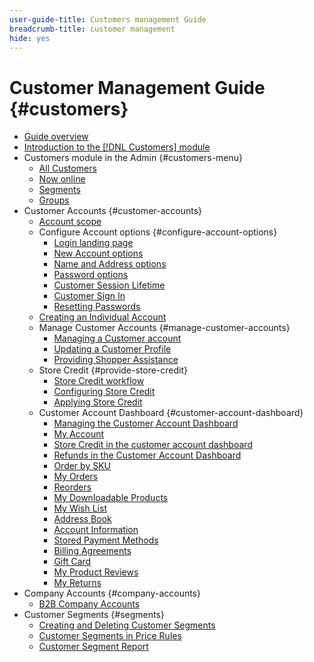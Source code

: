 ```yaml
---
user-guide-title: Customers management Guide
breadcrumb-title: customer management
hide: yes
---
```


# Customer Management Guide {#customers}

- [Guide overview](guide-overview.md)
- [Introduction to the [!DNL Customers] module](customers-introduction.md)
- Customers module in the Admin {#customers-menu}
  - [All Customers](customers-all.md)
  - [Now online](now-online.md)
  - [Segments](customer-segments.md)
  - [Groups](customer-groups.md)
- Customer Accounts {#customer-accounts}
  - [Account scope](customer-account-scope.md)
  - Configure Account options {#configure-account-options}
    - [Login landing page](login-landing-page.md)
    - [New Account options](account-options-new.md)
    - [Name and Address options](name-address-options.md)
    - [Password options](password-options.md)
    - [Customer Session Lifetime](customer-online-options.md)
    - [Customer Sign In](customer-sign-in.md)
    - [Resetting Passwords](password-reset.md)
  - [Creating an Individual Account](account-create.md)
  - Manage Customer Accounts {#manage-customer-accounts}
    - [Managing a Customer account](manage-account.md)
    - [Updating a Customer Profile](update-account.md)
    - [Providing Shopper Assistance](login-as-customer.md)
  - Store Credit {#provide-store-credit}
    - [Store Credit workflow](store-credit.md)
    - [Configuring Store Credit](credit-configure.md)
    - [Applying Store Credit](store-credit-using.md)
  - Customer Account Dashboard {#customer-account-dashboard}
    - [Managing the Customer Account Dashboard](account-dashboard.md)
    - [My Account](account-dashboard-my-account.md)
    - [Store Credit in the customer account dashboard](account-dashboard-store-credit.md)
    - [Refunds in the Customer Account Dashboard](refunds-customer-account.md)
    - [Order by SKU](account-dashboard-order-by-sku.md)
    - [My Orders](account-dashboard-my-orders.md)
    - [Reorders](account-dashboard-reorders.md)
    - [My Downloadable Products](account-dashboard-my-downloadable-products.md)
    - [My Wish List](account-dashboard-my-wish-list.md)
    - [Address Book](account-dashboard-address-book.md)
    - [Account Information](account-dashboard-account-information.md)
    - [Stored Payment Methods](account-dashboard-stored-payment-methods.md)
    - [Billing Agreements](account-dashboard-billing-agreements.md)
    - [Gift Card](account-dashboard-gift-cards.md)
    - [My Product Reviews](account-dashboard-my-product-reviews.md)
    - [My Returns](account-dashboard-my-returns.md)
- Company Accounts {#company-accounts}
  - [B2B Company Accounts](../b2b/account-companies.md)
- Customer Segments {#segments}
  - [Creating and Deleting Customer Segments](customer-segment-create.md)
  - [Customer Segments in Price Rules](customer-segment-price-rule.md)
  - [Customer Segment Report](customer-segment-reports.md)
